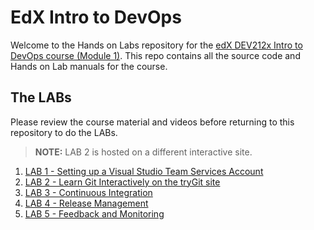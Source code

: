 # EdX Intro to DevOps #
Welcome to the Hands on Labs repository for the [edX DEV212x Intro to DevOps course (Module 1)](https://www.edx.org/course/introduction-devops-microsoft-dev212x-0).
This repo contains all the source code and Hands on Lab manuals for the course.

## The LABs ##
Please review the course material and videos before returning to this repository to do the LABs.

> **NOTE:** LAB 2 is hosted on a different interactive site.

1. [LAB 1 - Setting up a Visual Studio Team Services Account](docs/Lab1-Win_.NET/edX-DEV212x-Lab1-Win_.NET.md)
1. [LAB 2 - Learn Git Interactively on the tryGit site](https://try.github.io/levels/1/challenges/1)
1. [LAB 3 - Continuous Integration](docs/Lab3-Win_.NET/edX-DEV212x-Lab3-Win_.NET.md)
1. [LAB 4 - Release Management](docs/Lab4-Win_.NET/edX-DEV212x-Lab4-Win_.NET.md)
1. [LAB 5 - Feedback and Monitoring](docs/Lab5-Win_.NET/edX-DEV212x-Lab5-Win_.NET.md)


